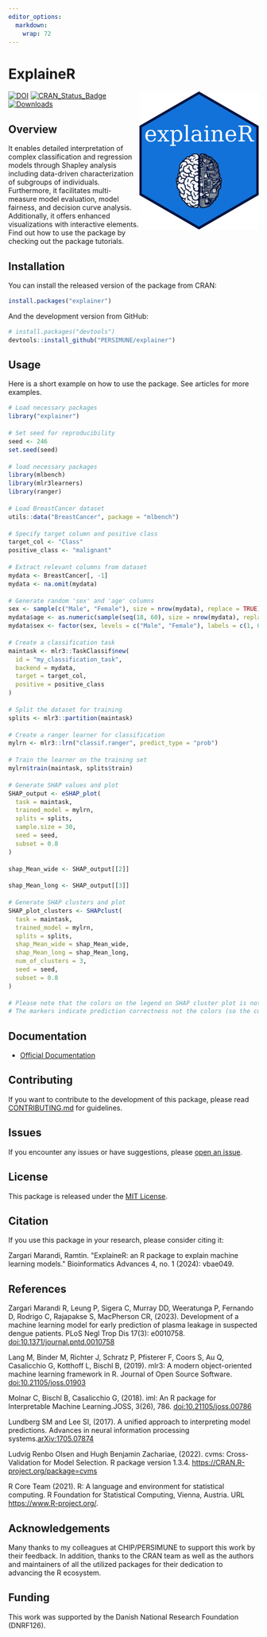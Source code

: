 ```yaml
---
editor_options: 
  markdown: 
    wrap: 72
---
```


# ExplaineR

<img src="man/figures/logo.png" align="right"/>

[![DOI](https://zenodo.org/badge/DOI/10.5281/zenodo.10201287.svg)](https://doi.org/10.5281/zenodo.10201287)
[![CRAN_Status_Badge](http://www.r-pkg.org/badges/version/explainer)](https://cran.r-project.org/package=explainer)
[![Downloads](http://cranlogs.r-pkg.org/badges/explainer)](https://cran.r-project.org/package=explainer)

## Overview

It enables detailed interpretation of complex classification and
regression models through Shapley analysis including data-driven
characterization of subgroups of individuals. Furthermore, it
facilitates multi-measure model evaluation, model fairness, and decision
curve analysis. Additionally, it offers enhanced visualizations with
interactive elements. Find out how to use the package by checking out
the package tutorials.

## Installation

You can install the released version of the package from CRAN:

``` r
install.packages("explainer")
```

And the development version from GitHub:

``` r
# install.packages("devtools")
devtools::install_github("PERSIMUNE/explainer")
```

## Usage

Here is a short example on how to use the package. See articles for more
examples.

``` r
# Load necessary packages
library("explainer")

# Set seed for reproducibility
seed <- 246
set.seed(seed)

# load necessary packages
library(mlbench)
library(mlr3learners)
library(ranger)

# Load BreastCancer dataset
utils::data("BreastCancer", package = "mlbench")

# Specify target column and positive class
target_col <- "Class"
positive_class <- "malignant"

# Extract relevant columns from dataset
mydata <- BreastCancer[, -1]
mydata <- na.omit(mydata)

# Generate random 'sex' and 'age' columns
sex <- sample(c("Male", "Female"), size = nrow(mydata), replace = TRUE)
mydata$age <- as.numeric(sample(seq(18, 60), size = nrow(mydata), replace = TRUE))
mydata$sex <- factor(sex, levels = c("Male", "Female"), labels = c(1, 0))

# Create a classification task
maintask <- mlr3::TaskClassif$new(
  id = "my_classification_task",
  backend = mydata,
  target = target_col,
  positive = positive_class
)

# Split the dataset for training
splits <- mlr3::partition(maintask)

# Create a ranger learner for classification
mylrn <- mlr3::lrn("classif.ranger", predict_type = "prob")

# Train the learner on the training set
mylrn$train(maintask, splits$train)

# Generate SHAP values and plot
SHAP_output <- eSHAP_plot(
  task = maintask,
  trained_model = mylrn,
  splits = splits,
  sample.size = 30,
  seed = seed,
  subset = 0.8
)

shap_Mean_wide <- SHAP_output[[2]]

shap_Mean_long <- SHAP_output[[3]]

# Generate SHAP clusters and plot
SHAP_plot_clusters <- SHAPclust(
  task = maintask,
  trained_model = mylrn,
  splits = splits,
  shap_Mean_wide = shap_Mean_wide,
  shap_Mean_long = shap_Mean_long,
  num_of_clusters = 3,
  seed = seed,
  subset = 0.8
)

# Please note that the colors on the legend on SHAP cluster plot is not the same as in the SHAP summary plot, but the markers are the same.
# The markers indicate prediction correctness not the colors (so the colors could be manually changed to black/white on the legend when reporting)
```

## Documentation

-   [Official Documentation](https://persimune.github.io/explainer/)

## Contributing

If you want to contribute to the development of this package, please
read
[CONTRIBUTING.md](https://github.com/PERSIMUNE/explainer/blob/main/.github/CONTRIBUTING.md)
for guidelines.

## Issues

If you encounter any issues or have suggestions, please [open an
issue](https://github.com/PERSIMUNE/explainer/issues).

## License

This package is released under the [MIT
License](https://github.com/PERSIMUNE/explainer/blob/main/LICENSE.md).

## Citation

If you use this package in your research, please consider citing it:

Zargari Marandi, Ramtin. "ExplaineR: an R package to explain machine
learning models." Bioinformatics Advances 4, no. 1 (2024): vbae049.

## References

Zargari Marandi R, Leung P, Sigera C, Murray DD, Weeratunga P, Fernando
D, Rodrigo C, Rajapakse S, MacPherson CR, (2023). Development of a
machine learning model for early prediction of plasma leakage in
suspected dengue patients. PLoS Negl Trop Dis 17(3): e0010758.
[doi:10.1371/journal.pntd.0010758](https://doi.org/10.1371/journal.pntd.0010758)

Lang M, Binder M, Richter J, Schratz P, Pfisterer F, Coors S, Au Q,
Casalicchio G, Kotthoff L, Bischl B, (2019). mlr3: A modern
object-oriented machine learning framework in R. Journal of Open Source
Software.
[doi:10.21105/joss.01903](https://joss.theoj.org/papers/10.21105/joss.01903)

Molnar C, Bischl B, Casalicchio G, (2018). iml: An R package for
Interpretable Machine Learning.JOSS, 3(26), 786.
[doi:10.21105/joss.00786](https://doi.org/10.21105/joss.00786)

Lundberg SM and Lee SI, (2017). A unified approach to interpreting model
predictions. Advances in neural information processing
systems.[arXiv:1705.07874](https://arxiv.org/abs/1705.07874)

Ludvig Renbo Olsen and Hugh Benjamin Zachariae, (2022). cvms:
Cross-Validation for Model Selection. R package version 1.3.4.
<https://CRAN.R-project.org/package=cvms>

R Core Team (2021). R: A language and environment for statistical
computing. R Foundation for Statistical Computing, Vienna, Austria. URL
<https://www.R-project.org/>.

## Acknowledgements

Many thanks to my colleagues at CHIP/PERSIMUNE to support this work by
their feedback. In addition, thanks to the CRAN team as well as the
authors and maintainers of all the utilized packages for their
dedication to advancing the R ecosystem.

## Funding

This work was supported by the Danish National Research Foundation
(DNRF126).
